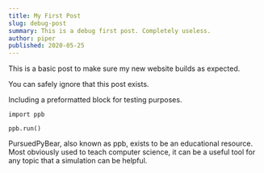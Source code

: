 ```yaml
---
title: My First Post
slug: debug-post
summary: This is a debug first post. Completely useless.
author: piper
published: 2020-05-25
---
```


This is a basic post to make sure my new website builds as expected.

You can safely ignore that this post exists.

Including a preformatted block for testing purposes.

    import ppb
    
    ppb.run()

PursuedPyBear, also known as ppb, exists to be an educational resource. Most
obviously used to teach computer science, it can be a useful tool for any topic
that a simulation can be helpful.
